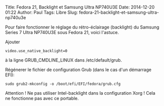 Title: Fedora 21, Backlight et Samsung Ultra NP740U3E
Date: 2014-12-20 01:22
Author: Paul
Tags: Libre
Slug: fedora-21-backlight-et-samsung-ultra-np740u3e

Pour faire fonctionner le réglage du rétro-éclairage (backlight) du
Samsung Series 7 Ultra NP740U3E sous Fedora 21, voici l'astuce.

Ajouter

    video.use_native_backlight=0

à la ligne GRUB\_CMDLINE\_LINUX dans /etc/default/grub.

Régénerer le fichier de configuration Grub (dans le cas d'un démarrage
EFI):

    sudo grub2-mkconfig -o /boot/efi/EFI/fedora/grub.cfg

Attention ! Ne pas utiliser Intel-backlight dans la configuration Xorg !
Cela ne fonctionne pas avec ce portable.

